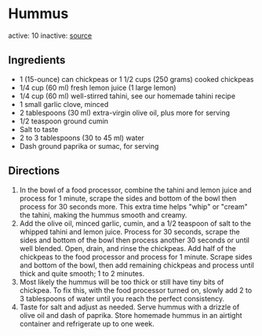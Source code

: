 # Hummus
active: 10
inactive: 
[source](https://www.inspiredtaste.net/15938/easy-and-smooth-hummus-recipe/)
## Ingredients
* 1 (15-ounce) can chickpeas or 1 1/2 cups (250 grams) cooked chickpeas
* 1/4 cup (60 ml) fresh lemon juice (1 large lemon)
* 1/4 cup (60 ml) well-stirred tahini, see our homemade tahini recipe
* 1 small garlic clove, minced
* 2 tablespoons (30 ml) extra-virgin olive oil, plus more for serving
* 1/2 teaspoon ground cumin
* Salt to taste
* 2 to 3 tablespoons (30 to 45 ml) water
* Dash ground paprika or sumac, for serving
## Directions
1. In the bowl of a food processor, combine the tahini and lemon juice and process for 1 minute, scrape the sides and bottom of the bowl then process for 30 seconds more. This extra time helps "whip" or "cream" the tahini, making the hummus smooth and creamy.
2. Add the olive oil, minced garlic, cumin, and a 1/2 teaspoon of salt to the whipped tahini and lemon juice. Process for 30 seconds, scrape the sides and bottom of the bowl then process another 30 seconds or until well blended. Open, drain, and rinse the chickpeas. Add half of the chickpeas to the food processor and process for 1 minute. Scrape sides and bottom of the bowl, then add remaining chickpeas and process until thick and quite smooth; 1 to 2 minutes.
3. Most likely the hummus will be too thick or still have tiny bits of chickpea. To fix this, with the food processor turned on, slowly add 2 to 3 tablespoons of water until you reach the perfect consistency.
4. Taste for salt and adjust as needed. Serve hummus with a drizzle of olive oil and dash of paprika. Store homemade hummus in an airtight container and refrigerate up to one week.
